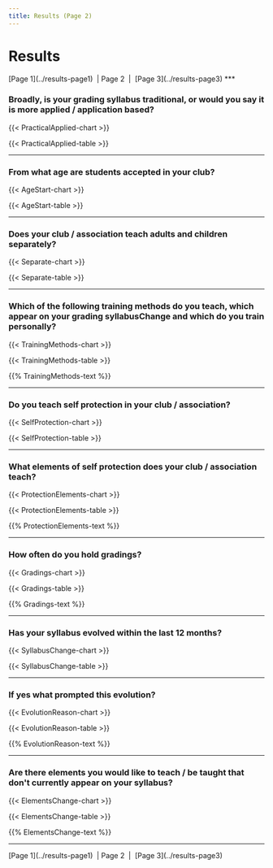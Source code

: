 ```yaml
---
title: Results (Page 2)
---
```

<script type="text/javascript" src="https://www.gstatic.com/charts/loader.js"></script>
<script type="text/javascript">google.charts.load('current', {'packages':['corechart','bar','table']});</script>

# Results
<span class="nav">
[Page 1](../results-page1)&nbsp; | Page 2&nbsp; | &nbsp;[Page 3](../results-page3)
</span>
***

### Broadly, is your grading syllabus traditional, or would you say it is more applied / application based?

{{< PracticalApplied-chart >}}
<script type="text/javascript">google.charts.setOnLoadCallback(drawChartPracticalApplied);</script>
<div id="chart-PracticalApplied" class="chart"></div>
{{< PracticalApplied-table >}}
<script type="text/javascript">google.charts.setOnLoadCallback(drawTablePracticalApplied);</script>
<div id="table-PracticalApplied" class="table"></div>

***

### From what age are students accepted in your club?

{{< AgeStart-chart >}}
<script type="text/javascript">google.charts.setOnLoadCallback(drawChartAgeStart);</script>
<div id="chart-AgeStart" class="chart"></div>
{{< AgeStart-table >}}
<script type="text/javascript">google.charts.setOnLoadCallback(drawTableAgeStart);</script>
<div id="table-AgeStart" class="table"></div>

***

### Does your club / association teach adults and children separately?

{{< Separate-chart >}}
<script type="text/javascript">google.charts.setOnLoadCallback(drawChartSeparate);</script>
<div id="chart-Separate" class="chart"></div>
{{< Separate-table >}}
<script type="text/javascript">google.charts.setOnLoadCallback(drawTableSeparate);</script>
<div id="table-Separate" class="table"></div>

***

### Which of the following training methods do you teach, which appear on your grading syllabusChange and which do you train personally?

{{< TrainingMethods-chart >}}
<script type="text/javascript">google.charts.setOnLoadCallback(drawChartTrainingMethods);</script>
<div id="chart-TrainingMethods" class="chart"></div>
{{< TrainingMethods-table >}}
<script type="text/javascript">google.charts.setOnLoadCallback(drawTableTrainingMethods);</script>
<div id="table-TrainingMethods" class="table"></div>

{{% TrainingMethods-text %}}

***

### Do you teach self protection in your club / association?

{{< SelfProtection-chart >}}
<script type="text/javascript">google.charts.setOnLoadCallback(drawChartSelfProtection);</script>
<div id="chart-SelfProtection" class="chart"></div>
{{< SelfProtection-table >}}
<script type="text/javascript">google.charts.setOnLoadCallback(drawTableSelfProtection);</script>
<div id="table-SelfProtection" class="table"></div>

***

### What elements of self protection does your club / association teach?

{{< ProtectionElements-chart >}}
<script type="text/javascript">google.charts.setOnLoadCallback(drawChartProtectionElements);</script>
<div id="chart-ProtectionElements" class="chart"></div>
{{< ProtectionElements-table >}}
<script type="text/javascript">google.charts.setOnLoadCallback(drawTableProtectionElements);</script>
<div id="table-ProtectionElements" class="table"></div>

{{% ProtectionElements-text %}}

***

### How often do you hold gradings?

{{< Gradings-chart >}}
<script type="text/javascript">google.charts.setOnLoadCallback(drawChartGradings);</script>
<div id="chart-Gradings" class="chart"></div>
{{< Gradings-table >}}
<script type="text/javascript">google.charts.setOnLoadCallback(drawTableGradings);</script>
<div id="table-Gradings" class="table"></div>

{{% Gradings-text %}}

***

### Has your syllabus evolved within the last 12 months?

{{< SyllabusChange-chart >}}
<script type="text/javascript">google.charts.setOnLoadCallback(drawChartSyllabusChange);</script>
<div id="chart-SyllabusChange" class="chart"></div>
{{< SyllabusChange-table >}}
<script type="text/javascript">google.charts.setOnLoadCallback(drawTableSyllabusChange);</script>
<div id="table-SyllabusChange" class="table"></div>

***

### If yes what prompted this evolution?

{{< EvolutionReason-chart >}}
<script type="text/javascript">google.charts.setOnLoadCallback(drawChartEvolutionReason);</script>
<div id="chart-EvolutionReason" class="chart"></div>
{{< EvolutionReason-table >}}
<script type="text/javascript">google.charts.setOnLoadCallback(drawTableEvolutionReason);</script>
<div id="table-EvolutionReason" class="table"></div>

{{% EvolutionReason-text %}}

***

### Are there elements you would like to teach / be taught that don't currently appear on your syllabus?

{{< ElementsChange-chart >}}
<script type="text/javascript">google.charts.setOnLoadCallback(drawChartElementsChange);</script>
<div id="chart-ElementsChange" class="chart"></div>
{{< ElementsChange-table >}}
<script type="text/javascript">google.charts.setOnLoadCallback(drawTableElementsChange);</script>
<div id="table-ElementsChange" class="table"></div>

{{% ElementsChange-text %}}

***

<span class="nav">
[Page 1](../results-page1)&nbsp; | Page 2&nbsp; | &nbsp;[Page 3](../results-page3)
</span>